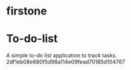 # firstone

# To-do-list
A simple to-do list application to track tasks. 2df1eb08e680f5d98a114e09fead70185d104767
